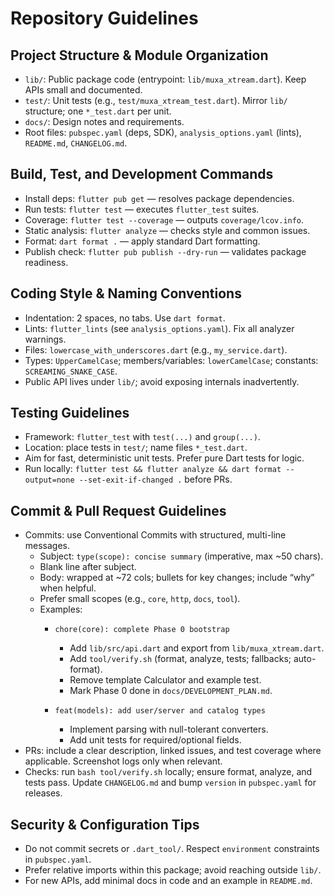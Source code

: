 # Repository Guidelines

## Project Structure & Module Organization
- `lib/`: Public package code (entrypoint: `lib/muxa_xtream.dart`). Keep APIs small and documented.
- `test/`: Unit tests (e.g., `test/muxa_xtream_test.dart`). Mirror `lib/` structure; one `*_test.dart` per unit.
- `docs/`: Design notes and requirements.
- Root files: `pubspec.yaml` (deps, SDK), `analysis_options.yaml` (lints), `README.md`, `CHANGELOG.md`.

## Build, Test, and Development Commands
- Install deps: `flutter pub get` — resolves package dependencies.
- Run tests: `flutter test` — executes `flutter_test` suites.
- Coverage: `flutter test --coverage` — outputs `coverage/lcov.info`.
- Static analysis: `flutter analyze` — checks style and common issues.
- Format: `dart format .` — apply standard Dart formatting.
- Publish check: `flutter pub publish --dry-run` — validates package readiness.

## Coding Style & Naming Conventions
- Indentation: 2 spaces, no tabs. Use `dart format`.
- Lints: `flutter_lints` (see `analysis_options.yaml`). Fix all analyzer warnings.
- Files: `lowercase_with_underscores.dart` (e.g., `my_service.dart`).
- Types: `UpperCamelCase`; members/variables: `lowerCamelCase`; constants: `SCREAMING_SNAKE_CASE`.
- Public API lives under `lib/`; avoid exposing internals inadvertently.

## Testing Guidelines
- Framework: `flutter_test` with `test(...)` and `group(...)`.
- Location: place tests in `test/`; name files `*_test.dart`.
- Aim for fast, deterministic unit tests. Prefer pure Dart tests for logic.
- Run locally: `flutter test && flutter analyze && dart format --output=none --set-exit-if-changed .` before PRs.

## Commit & Pull Request Guidelines
- Commits: use Conventional Commits with structured, multi-line messages.
  - Subject: `type(scope): concise summary` (imperative, max ~50 chars).
  - Blank line after subject.
  - Body: wrapped at ~72 cols; bullets for key changes; include “why” when helpful.
  - Prefer small scopes (e.g., `core`, `http`, `docs`, `tool`).
  - Examples:
    - `chore(core): complete Phase 0 bootstrap`
      
      - Add `lib/src/api.dart` and export from `lib/muxa_xtream.dart`.
      - Add `tool/verify.sh` (format, analyze, tests; fallbacks; auto-format).
      - Remove template Calculator and example test.
      - Mark Phase 0 done in `docs/DEVELOPMENT_PLAN.md`.
    - `feat(models): add user/server and catalog types`
      
      - Implement parsing with null-tolerant converters.
      - Add unit tests for required/optional fields.
- PRs: include a clear description, linked issues, and test coverage where applicable. Screenshot logs only when relevant.
- Checks: run `bash tool/verify.sh` locally; ensure format, analyze, and tests pass. Update `CHANGELOG.md` and bump `version` in `pubspec.yaml` for releases.

## Security & Configuration Tips
- Do not commit secrets or `.dart_tool/`. Respect `environment` constraints in `pubspec.yaml`.
- Prefer relative imports within this package; avoid reaching outside `lib/`.
- For new APIs, add minimal docs in code and an example in `README.md`.
